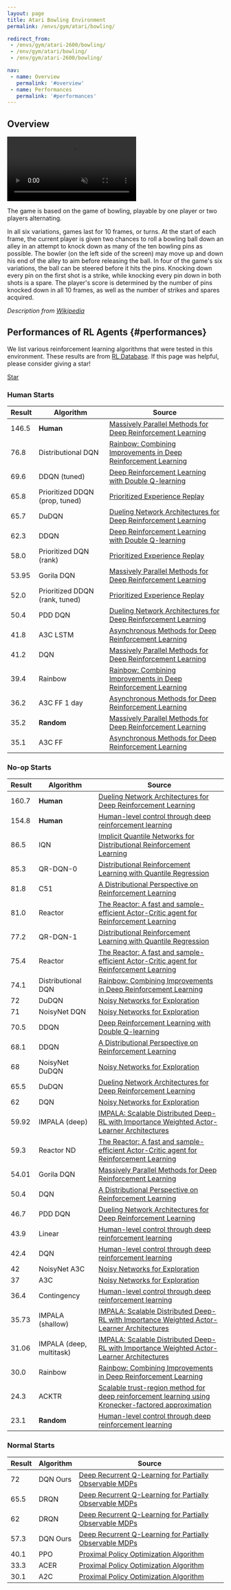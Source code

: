 ```yaml
---
layout: page
title: Atari Bowling Environment
permalink: /envs/gym/atari/bowling/

redirect_from:
 - /envs/gym/atari-2600/bowling/
 - /env/gym/atari/bowling/
 - /env/gym/atari-2600/bowling/

nav:
 - name: Overview
   permalink: '#overview'
 - name: Performances
   permalink: '#performances'
---
```



## Overview

<video autoplay muted loop controls>
  <source src="{{ 'assets/_pages/envs/gym/atari/bowling.mp4' | absolute_url }}" type="video/mp4">
</video>

The game is based on the game of bowling, playable by one player or two players alternating.

In all six variations, games last for 10 frames, or turns. At the start of each frame, the current player is given two chances to roll a bowling ball down an alley in an attempt to knock down as many of the ten bowling pins as possible. The bowler (on the left side of the screen) may move up and down his end of the alley to aim before releasing the ball. In four of the game's six variations, the ball can be steered before it hits the pins. Knocking down every pin on the first shot is a strike, while knocking every pin down in both shots is a spare. The player's score is determined by the number of pins knocked down in all 10 frames, as well as the number of strikes and spares acquired.

*Description from [Wikipedia](https://en.wikipedia.org/wiki/Bowling_%28video_game%29)*


## Performances of RL Agents {#performances}

We list various reinforcement learning algorithms that were tested in this environment. These results are from [RL Database](https://github.com/seungjaeryanlee/rldb). If this page was helpful, please consider giving a star!

<!-- Place this tag where you want the button to render. -->
<a class="github-button" href="https://github.com/seungjaeryanlee/rldb" data-icon="octicon-star" data-size="large" data-show-count="true" aria-label="Star seungjaeryanlee/rldb on GitHub">Star</a>
<!-- Place this tag in your head or just before your close body tag. -->
<script async defer src="https://buttons.github.io/buttons.js"></script>

### Human Starts

| Result | Algorithm | Source |
|--------|-----------|--------|
| 146.5 | **Human** | [Massively Parallel Methods for Deep Reinforcement Learning](https://arxiv.org/abs/1507.04296) |
| 76.8 | Distributional DQN | [Rainbow: Combining Improvements in Deep Reinforcement Learning](https://arxiv.org/abs/1710.02298) |
| 69.6 | DDQN (tuned) | [Deep Reinforcement Learning with Double Q-learning](https://arxiv.org/abs/1509.06461) |
| 65.8 | Prioritized DDQN (prop, tuned) | [Prioritized Experience Replay](https://arxiv.org/abs/1511.05952) |
| 65.7 | DuDQN | [Dueling Network Architectures for Deep Reinforcement Learning](https://arxiv.org/abs/1511.06581) |
| 62.3 | DDQN | [Deep Reinforcement Learning with Double Q-learning](https://arxiv.org/abs/1509.06461) |
| 58.0 | Prioritized DQN (rank) | [Prioritized Experience Replay](https://arxiv.org/abs/1511.05952) |
| 53.95 | Gorila DQN | [Massively Parallel Methods for Deep Reinforcement Learning](https://arxiv.org/abs/1507.04296) |
| 52.0 | Prioritized DDQN (rank, tuned) | [Prioritized Experience Replay](https://arxiv.org/abs/1511.05952) |
| 50.4 | PDD DQN | [Dueling Network Architectures for Deep Reinforcement Learning](https://arxiv.org/abs/1511.06581) |
| 41.8 | A3C LSTM | [Asynchronous Methods for Deep Reinforcement Learning](https://arxiv.org/abs/1602.01783) |
| 41.2 | DQN | [Massively Parallel Methods for Deep Reinforcement Learning](https://arxiv.org/abs/1507.04296) |
| 39.4 | Rainbow | [Rainbow: Combining Improvements in Deep Reinforcement Learning](https://arxiv.org/abs/1710.02298) |
| 36.2 | A3C FF 1 day | [Asynchronous Methods for Deep Reinforcement Learning](https://arxiv.org/abs/1602.01783) |
| 35.2 | **Random** | [Massively Parallel Methods for Deep Reinforcement Learning](https://arxiv.org/abs/1507.04296) |
| 35.1 | A3C FF | [Asynchronous Methods for Deep Reinforcement Learning](https://arxiv.org/abs/1602.01783) |


### No-op Starts

| Result | Algorithm | Source |
|--------|-----------|--------|
| 160.7 | **Human** | [Dueling Network Architectures for Deep Reinforcement Learning](https://arxiv.org/abs/1511.06581) |
| 154.8 | **Human** | [Human-level control through deep reinforcement learning](https://storage.googleapis.com/deepmind-media/dqn/DQNNaturePaper.pdf) |
| 86.5 | IQN | [Implicit Quantile Networks for Distributional Reinforcement Learning](https://arxiv.org/abs/1806.06923) |
| 85.3 | QR-DQN-0 | [Distributional Reinforcement Learning with Quantile Regression](https://arxiv.org/abs/1710.10044) |
| 81.8 | C51 | [A Distributional Perspective on Reinforcement Learning](https://arxiv.org/abs/1707.06887) |
| 81.0 | Reactor | [The Reactor: A fast and sample-efficient Actor-Critic agent for Reinforcement Learning](https://arxiv.org/abs/1704.04651) |
| 77.2 | QR-DQN-1 | [Distributional Reinforcement Learning with Quantile Regression](https://arxiv.org/abs/1710.10044) |
| 75.4 | Reactor | [The Reactor: A fast and sample-efficient Actor-Critic agent for Reinforcement Learning](https://arxiv.org/abs/1704.04651) |
| 74.1 | Distributional DQN | [Rainbow: Combining Improvements in Deep Reinforcement Learning](https://arxiv.org/abs/1710.02298) |
| 72 | DuDQN | [Noisy Networks for Exploration](https://arxiv.org/abs/1706.10295) |
| 71 | NoisyNet DQN | [Noisy Networks for Exploration](https://arxiv.org/abs/1706.10295) |
| 70.5 | DDQN | [Deep Reinforcement Learning with Double Q-learning](https://arxiv.org/abs/1509.06461) |
| 68.1 | DDQN | [A Distributional Perspective on Reinforcement Learning](https://arxiv.org/abs/1707.06887) |
| 68 | NoisyNet DuDQN | [Noisy Networks for Exploration](https://arxiv.org/abs/1706.10295) |
| 65.5 | DuDQN | [Dueling Network Architectures for Deep Reinforcement Learning](https://arxiv.org/abs/1511.06581) |
| 62 | DQN | [Noisy Networks for Exploration](https://arxiv.org/abs/1706.10295) |
| 59.92 | IMPALA (deep) | [IMPALA: Scalable Distributed Deep-RL with Importance Weighted Actor-Learner Architectures](https://arxiv.org/abs/1802.01561) |
| 59.3 | Reactor ND | [The Reactor: A fast and sample-efficient Actor-Critic agent for Reinforcement Learning](https://arxiv.org/abs/1704.04651) |
| 54.01 | Gorila DQN | [Massively Parallel Methods for Deep Reinforcement Learning](https://arxiv.org/abs/1507.04296) |
| 50.4 | DQN | [A Distributional Perspective on Reinforcement Learning](https://arxiv.org/abs/1707.06887) |
| 46.7 | PDD DQN | [Dueling Network Architectures for Deep Reinforcement Learning](https://arxiv.org/abs/1511.06581) |
| 43.9 | Linear | [Human-level control through deep reinforcement learning](https://storage.googleapis.com/deepmind-media/dqn/DQNNaturePaper.pdf) |
| 42.4 | DQN | [Human-level control through deep reinforcement learning](https://storage.googleapis.com/deepmind-media/dqn/DQNNaturePaper.pdf) |
| 42 | NoisyNet A3C | [Noisy Networks for Exploration](https://arxiv.org/abs/1706.10295) |
| 37 | A3C | [Noisy Networks for Exploration](https://arxiv.org/abs/1706.10295) |
| 36.4 | Contingency | [Human-level control through deep reinforcement learning](https://storage.googleapis.com/deepmind-media/dqn/DQNNaturePaper.pdf) |
| 35.73 | IMPALA (shallow) | [IMPALA: Scalable Distributed Deep-RL with Importance Weighted Actor-Learner Architectures](https://arxiv.org/abs/1802.01561) |
| 31.06 | IMPALA (deep, multitask) | [IMPALA: Scalable Distributed Deep-RL with Importance Weighted Actor-Learner Architectures](https://arxiv.org/abs/1802.01561) |
| 30.0 | Rainbow | [Rainbow: Combining Improvements in Deep Reinforcement Learning](https://arxiv.org/abs/1710.02298) |
| 24.3 | ACKTR | [Scalable trust-region method for deep reinforcement learning using Kronecker-factored approximation](https://arxiv.org/abs/1708.05144) |
| 23.1 | **Random** | [Human-level control through deep reinforcement learning](https://storage.googleapis.com/deepmind-media/dqn/DQNNaturePaper.pdf) |


### Normal Starts

| Result | Algorithm | Source |
|--------|-----------|--------|
| 72 | DQN Ours | [Deep Recurrent Q-Learning for Partially Observable MDPs](https://arxiv.org/abs/1507.06527) |
| 65.5 | DRQN | [Deep Recurrent Q-Learning for Partially Observable MDPs](https://arxiv.org/abs/1507.06527) |
| 62 | DRQN | [Deep Recurrent Q-Learning for Partially Observable MDPs](https://arxiv.org/abs/1507.06527) |
| 57.3 | DQN Ours | [Deep Recurrent Q-Learning for Partially Observable MDPs](https://arxiv.org/abs/1507.06527) |
| 40.1 | PPO | [Proximal Policy Optimization Algorithm](https://arxiv.org/abs/1707.06347) |
| 33.3 | ACER | [Proximal Policy Optimization Algorithm](https://arxiv.org/abs/1707.06347) |
| 30.1 | A2C | [Proximal Policy Optimization Algorithm](https://arxiv.org/abs/1707.06347) |

